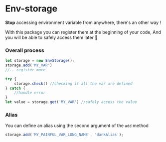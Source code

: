 # Env-storage

**Stop** accessing environment variable from anywhere, there's an other way !

With this package you can register them at the beginning of your code, 
And you will be able to safely access them later :slightly_smiling_face:

### Overall process
```javascript
let storage = new EnvStorage();
storage.add('MY_VAR')
//.. register more

try {
    storage.check() //checking if all the var are defined
} catch {
    //handle error
}
let value = storage.get('MY_VAR') //safely access the value
```

### Alias
You can define an alias using the second argument of
the `add` method

```javascript
storage.add('MY_PAINFUL_VAR_LONG_NAME', 'dankAlias');
```
